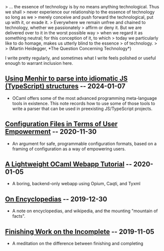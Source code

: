 <div class="expose">
> … the essence of technology is by no means anything technological. Thus we shall
> never experience our relationship to the essence of technology so long as we
> merely conceive and push forward the technological, put up with it, or evade it.
> Everywhere we remain unfree and chained to technology, whether we passionately
> affirm or deny it. But we are delivered over to it in the worst possible way
> when we regard it as something neutral; for this conception of it, to which
> today we particularly like to do homage, makes us utterly blind to the essence
> of technology.
>
> (Martin Heidegger, *The Question Concerning Technology*)

I write pretty regularly, and sometimes what I write feels polished or useful
enough to warrant inclusion here.

## [Using Menhir to parse into idiomatic JS (TypeScript) structures][5] -- 2024-01-07

- OCaml offers some of the most advanced programming meta-language tools in
  existence. This note records how to use some of those tools to write a parser
  that can be used in preexisting JS/TypeScript projects.

## [Configuration Files in Terms of User Empowerment][3] -- 2020-11-30

- An argument for safe, programmable configuration formats, based on a framing
  of configuration as a way of empowering users.

## [A Lightweight OCaml Webapp Tutorial][2] -- 2020-01-05

- A boring, backend-only webapp using Opium, Caqti, and Tyxml

## [On Encyclopedias][4] -- 2019-12-30

- A note on encyclopedias, and wikipedia, and the mounting "mountain of facts".

## [Finishing Work on the Incomplete][1] -- 2019-11-05

- A meditation on the difference between finishing and completing

[5]: https://discuss.ocaml.org/t/using-menhir-to-parse-into-idiomatic-js-typescript-structures/13809
[4]: https://shonfeder.github.io/themata/encyclopedia.html
[3]: https://informal.systems/2020/10/28/configuration-file-formats/
[2]: https://shonfeder.gitlab.io/ocaml_webapp/
[1]: https://shonfeder.github.io/themata/work/finishing-the-incomplete.html

</div>

